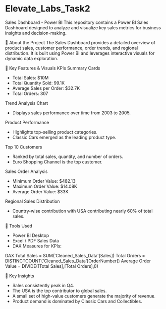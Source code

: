 # Elevate_Labs_Task2

Sales Dashboard - Power BI
This repository contains a Power BI Sales Dashboard designed to analyze and visualize key sales metrics for business insights and decision-making.

🧾 About the Project
The Sales Dashboard provides a detailed overview of product sales, customer performance, order trends, and regional distribution. It is built using Power BI and leverages interactive visuals for dynamic data exploration.

📌 Key Features & Visuals
KPIs Summary Cards
 - Total Sales: $10M
 - Total Quantity Sold: 99.1K
 - Average Sales per Order: $32.7K
 - Total Orders: 307

Trend Analysis Chart
 - Displays sales performance over time from 2003 to 2005.

Product Performance
 - Highlights top-selling product categories.
 - Classic Cars emerged as the leading product type.

Top 10 Customers
 - Ranked by total sales, quantity, and number of orders.
 - Euro Shopping Channel is the top customer.

Sales Order Analysis
 - Minimum Order Value: $482.13
 - Maximum Order Value: $14.08K
 - Average Order Value: $33K

Regional Sales Distribution
- Country-wise contribution with USA contributing nearly 60% of total sales.

📍 Tools Used
 - Power BI Desktop
 - Excel / PDF Sales Data
 - DAX Measures for KPIs:

DAX
Total Sales = SUM('Cleaned_Sales_Data'[Sales])
Total Orders = DISTINCTCOUNT('Cleaned_Sales_Data'[OrderNumber])
Average Order Value = DIVIDE([Total Sales],[Total Orders],0)


🧠 Key Insights
 - Sales consistently peak in Q4.
 - The USA is the top contributor to global sales.
 - A small set of high-value customers generate the majority of revenue.
 - Product demand is dominated by Classic Cars and Collectibles.

